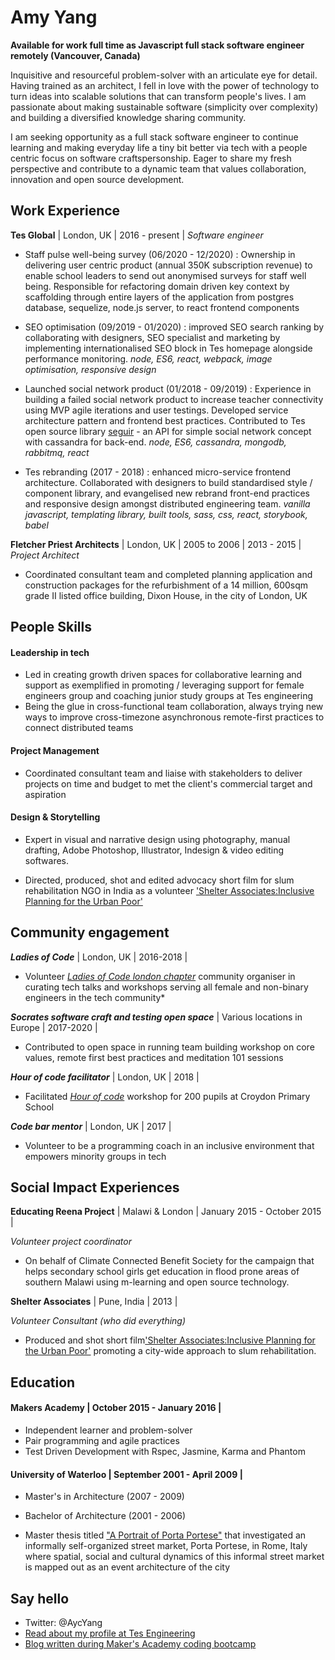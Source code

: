 Amy Yang
===========

**Available for work full time as Javascript full stack software engineer remotely (Vancouver, Canada)**

Inquisitive and resourceful problem-solver with an articulate eye for detail.  Having trained as an architect, I fell in love with the power of technology to turn ideas into scalable solutions that can transform people's lives. I am passionate about making sustainable software (simplicity over complexity) and building a diversified knowledge sharing community.

I am seeking opportunity as a full stack software engineer to continue learning and making everyday life a tiny bit better via tech with a people centric focus on software craftspersonship.  Eager to share my fresh perspective and contribute to a dynamic team that values collaboration, innovation and open source development.

Work Experience
----------------

**Tes Global** | London, UK | 2016 - present | *Software engineer*

- Staff pulse well-being survey (06/2020 - 12/2020) : Ownership in delivering user centric product (annual 350K subscription revenue) to enable school leaders to send out anonymised surveys for staff well being. Responsible for refactoring domain driven key context by scaffolding through entire layers of the application from postgres database, sequelize, node.js server, to react frontend components

- SEO optimisation (09/2019 - 01/2020) : improved SEO search ranking by collaborating with designers, SEO specialist and marketing by implementing internationalised SEO block in Tes homepage alongside performance monitoring. *node, ES6, react, webpack, image optimisation, responsive design*

- Launched social network product (01/2018 - 09/2019) : Experience in building a failed social network product to increase teacher connectivity using MVP agile iterations and user testings.  Developed service architecture pattern and frontend best practices. Contributed to Tes open source library [seguir](https://github.com/tes/seguir) - an API for simple social network concept with cassandra for back-end. *node, ES6, cassandra, mongodb, rabbitmq, react*

- Tes rebranding (2017 - 2018) : enhanced micro-service frontend architecture.  Collaborated with designers to build standardised style / component library, and evangelised new rebrand front-end practices and responsive design amongst distributed engineering team. *vanilla javascript, templating library, built tools, sass, css, react, storybook, babel*

**Fletcher Priest Architects** | London, UK | 2005 to 2006 | 2013 - 2015 | *Project Architect*

- Coordinated consultant team and completed planning application and construction packages for the refurbishment of a 14 million, 600sqm grade II listed office building, Dixon House, in the city of London, UK

People Skills
------

#### Leadership in tech

- Led in creating growth driven spaces for collaborative learning and support as exemplified in promoting / leveraging support for female engineers group and coaching junior study groups at Tes engineering
- Being the glue in cross-functional team collaboration, always trying new ways to improve cross-timezone asynchronous remote-first practices to connect distributed teams

#### Project Management

- Coordinated consultant team and liaise with stakeholders to deliver projects on time and budget to met the client's commercial target and aspiration

#### Design & Storytelling

- Expert in visual and narrative design using photography, manual drafting, Adobe Photoshop, Illustrator, Indesign & video editing softwares.  

- Directed, produced, shot and edited advocacy short film for slum rehabilitation NGO in India as a volunteer ['Shelter Associates:Inclusive Planning for the Urban Poor'](https://www.youtube.com/watch?v=T0TRgkLwpVA)

Community engagement
-----------------

***Ladies of Code*** | London, UK | 2016-2018 |
- Volunteer *[Ladies of Code london chapter](https://www.ladiesofcode.com/)* community organiser in curating tech talks and workshops serving all female and non-binary engineers in the tech community*

***Socrates software craft and testing open space*** | Various locations in Europe | 2017-2020 |
- Contributed to open space in running team building workshop on core values, remote first best practices and meditation 101 sessions

***Hour of code facilitator*** | London, UK | 2018 |
- Facilitated *[Hour of code](https://hourofcode.com/)* workshop for 200 pupils at Croydon Primary School

***Code bar mentor*** | London, UK | 2017 |
- Volunteer to be a programming coach in an inclusive environment that empowers minority groups in tech

Social Impact Experiences
-----------------

**Educating Reena Project** | Malawi & London | January 2015 - October 2015 |

*Volunteer project coordinator* 
- On behalf of Climate Connected Benefit Society for the campaign that helps secondary school girls get education in flood prone areas of southern Malawi using m-learning and open source technology.

**Shelter Associates** | Pune, India | 2013 |

*Volunteer Consultant (who did everything)*
- Produced and shot short film['Shelter Associates:Inclusive Planning for the Urban Poor'](http://shelter-associates.org/shelter-associates-inclusive-planning-urban-poor-1) promoting a city-wide approach to slum rehabilitation.

Education
---------

#### Makers Academy | October 2015 - January 2016 |

- Independent learner and problem-solver
- Pair programming and agile practices
- Test Driven Development with Rspec, Jasmine, Karma and Phantom

#### University of Waterloo | September 2001 - April 2009 |

- Master's in Architecture (2007 - 2009)
- Bachelor of Architecture (2001 - 2006)

- Master thesis titled ["A Portrait of Porta Portese"](https://uwspace.uwaterloo.ca/handle/10012/4361?show=full) that investigated an informally self-organized street market, Porta Portese, in Rome, Italy where spatial, social and cultural dynamics of this informal street market is mapped out as an event architecture of the city

Say hello
----------
- Twitter: @AycYang
- [Read about my profile at Tes Engineering](https://engineering.tes.com/profile/amy-yang-profile)
- [Blog written during Maker's Academy coding bootcamp](www.mongolianprincess.net)
